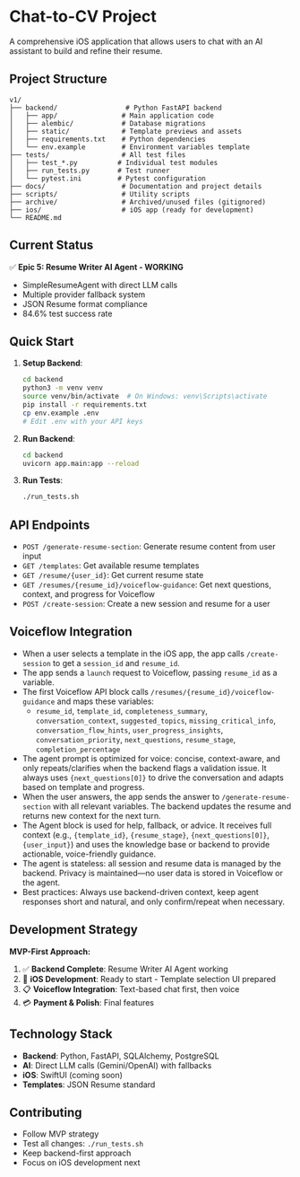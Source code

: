 # Chat-to-CV Project

A comprehensive iOS application that allows users to chat with an AI assistant to build and refine their resume.

## Project Structure

```
v1/
├── backend/                 # Python FastAPI backend
│   ├── app/                # Main application code
│   ├── alembic/            # Database migrations
│   ├── static/             # Template previews and assets
│   ├── requirements.txt    # Python dependencies
│   └── env.example         # Environment variables template
├── tests/                  # All test files
│   ├── test_*.py          # Individual test modules
│   ├── run_tests.py       # Test runner
│   └── pytest.ini         # Pytest configuration
├── docs/                   # Documentation and project details
├── scripts/                # Utility scripts
├── archive/                # Archived/unused files (gitignored)
├── ios/                    # iOS app (ready for development)
└── README.md
```

## Current Status

✅ **Epic 5: Resume Writer AI Agent - WORKING**
- SimpleResumeAgent with direct LLM calls
- Multiple provider fallback system
- JSON Resume format compliance
- 84.6% test success rate

## Quick Start

1. **Setup Backend**:
   ```bash
   cd backend
   python3 -m venv venv
   source venv/bin/activate  # On Windows: venv\Scripts\activate
   pip install -r requirements.txt
   cp env.example .env
   # Edit .env with your API keys
   ```

2. **Run Backend**:
   ```bash
   cd backend
   uvicorn app.main:app --reload
   ```

3. **Run Tests**:
   ```bash
   ./run_tests.sh
   ```

## API Endpoints

- `POST /generate-resume-section`: Generate resume content from user input
- `GET /templates`: Get available resume templates
- `GET /resume/{user_id}`: Get current resume state
- `GET /resumes/{resume_id}/voiceflow-guidance`: Get next questions, context, and progress for Voiceflow
- `POST /create-session`: Create a new session and resume for a user

## Voiceflow Integration

- When a user selects a template in the iOS app, the app calls `/create-session` to get a `session_id` and `resume_id`.
- The app sends a `launch` request to Voiceflow, passing `resume_id` as a variable.
- The first Voiceflow API block calls `/resumes/{resume_id}/voiceflow-guidance` and maps these variables:
  - `resume_id`, `template_id`, `completeness_summary`, `conversation_context`, `suggested_topics`, `missing_critical_info`, `conversation_flow_hints`, `user_progress_insights`, `conversation_priority`, `next_questions`, `resume_stage`, `completion_percentage`
- The agent prompt is optimized for voice: concise, context-aware, and only repeats/clarifies when the backend flags a validation issue. It always uses `{next_questions[0]}` to drive the conversation and adapts based on template and progress.
- When the user answers, the app sends the answer to `/generate-resume-section` with all relevant variables. The backend updates the resume and returns new context for the next turn.
- The Agent block is used for help, fallback, or advice. It receives full context (e.g., `{template_id}`, `{resume_stage}`, `{next_questions[0]}`, `{user_input}`) and uses the knowledge base or backend to provide actionable, voice-friendly guidance.
- The agent is stateless: all session and resume data is managed by the backend. Privacy is maintained—no user data is stored in Voiceflow or the agent.
- Best practices: Always use backend-driven context, keep agent responses short and natural, and only confirm/repeat when necessary.

## Development Strategy

**MVP-First Approach:**
1. ✅ **Backend Complete**: Resume Writer AI Agent working
2. 🎯 **iOS Development**: Ready to start - Template selection UI prepared
3. 📋 **Voiceflow Integration**: Text-based chat first, then voice
4. 💳 **Payment & Polish**: Final features

## Technology Stack

- **Backend**: Python, FastAPI, SQLAlchemy, PostgreSQL
- **AI**: Direct LLM calls (Gemini/OpenAI) with fallbacks
- **iOS**: SwiftUI (coming soon)
- **Templates**: JSON Resume standard

## Contributing

- Follow MVP strategy
- Test all changes: `./run_tests.sh`
- Keep backend-first approach
- Focus on iOS development next 